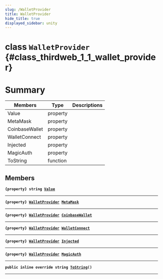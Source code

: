 ```yaml
---
slug: /WalletProvider
title: WalletProvider
hide_title: true
displayed_sidebar: unity
---
```


# class `WalletProvider` {#class_thirdweb_1_1_wallet_provider}

# Summary

| Members        | Type     | Descriptions |
| -------------- | -------- | ------------ |
| Value          | property |              |
| MetaMask       | property |              |
| CoinbaseWallet | property |              |
| WalletConnect  | property |              |
| Injected       | property |              |
| MagicAuth      | property |              |
| ToString       | function |              |

## Members

**`{property} string `[`Value`](#class_thirdweb_1_1_wallet_provider_1a030e054a925dc65ae9fd3e687a2f89b4)**

---

**`{property} `[`WalletProvider`](#class_thirdweb_1_1_wallet_provider)` `[`MetaMask`](#class_thirdweb_1_1_wallet_provider_1a270103138a5dcb41f2d6dc8a330bef68)**

---

**`{property} `[`WalletProvider`](#class_thirdweb_1_1_wallet_provider)` `[`CoinbaseWallet`](#class_thirdweb_1_1_wallet_provider_1a53ab3e7770715bcba02e07dd0cf91b00)**

---

**`{property} `[`WalletProvider`](#class_thirdweb_1_1_wallet_provider)` `[`WalletConnect`](#class_thirdweb_1_1_wallet_provider_1a707bf9f5f620befefed5b21658a9d86f)**

---

**`{property} `[`WalletProvider`](#class_thirdweb_1_1_wallet_provider)` `[`Injected`](#class_thirdweb_1_1_wallet_provider_1ad1b6e1b9dcd5fb73adcea814d0e62c88)**

---

**`{property} `[`WalletProvider`](#class_thirdweb_1_1_wallet_provider)` `[`MagicAuth`](#class_thirdweb_1_1_wallet_provider_1acac7414d7d425281b61163dad7f82710)**

---

**`public inline override string `[`ToString`](#class_thirdweb_1_1_wallet_provider_1a5747803b89d2e46cc620699fc0a5fbe9)`()`**

---
